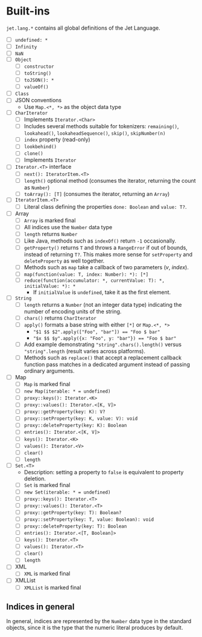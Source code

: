 # Built-ins

`jet.lang.*` contains all global definitions of the Jet Language.

* [ ] `undefined: *`
* [ ] `Infinity`
* [ ] `NaN`
* [ ] `Object`
  * [ ] `constructor`
  * [ ] `toString()`
  * [ ] `toJSON(): *`
  * [ ] `valueOf()`
* [ ] `Class`
* [ ] JSON conventions
  * Use `Map.<*, *>` as the object data type
* [ ] `CharIterator`
  * [ ] Implements `Iterator.<Char>`
  * [ ] Includes several methods suitable for tokenizers: `remaining()`, `lookahead()`, `lookaheadSequence()`, `skip()`, `skipNumber(n)`
  * [ ] `index` property (read-only)
  * [ ] `lookbehind()`
  * [ ] `clone()`
  * [ ] Implements `Iterator`
* [ ] `Iterator.<T>` interface
  * [ ] `next(): IteratorItem.<T>`
  * [ ] `length()` optional method (consumes the iterator, returning the count as `Number`)
  * [ ] `toArray(): [T]` (consumes the iterator, returning an `Array`)
* [ ] `IteratorItem.<T>`
  * [ ] Literal class defining the properties `done: Boolean` and `value: T?`.
* [ ] Array
  * [ ] `Array` is marked final
  * [ ] All indices use the `Number` data type
  * [ ] `length` returns `Number`
  * [ ] Like Java, methods such as `indexOf()` return `-1` occasionally.
  * [ ] `getProperty()` returns `T` and throws a `RangeError` if out of bounds, instead of returning `T?`. This makes more sense for `setProperty` and `deleteProperty` as well together.
  * [ ] Methods such as `map` take a callback of two parameters (*v*, *index*).
  * [ ] `map(function(value: T, index: Number): *): [*]`
  * [ ] `reduce(function(accumulator: *, currentValue: T): *, initialValue: *): *`
    * If `initialValue` is `undefined`, take it as the first element.
* [ ] `String`
  * [ ] `length` returns a `Number` (not an integer data type) indicating the number of encoding units of the string.
  * [ ] `chars()` returns `CharIterator`
  * [ ] `apply()` formats a base string with either `[*]` or `Map.<*, *>`
    * `"$1 $$ $2".apply(["Foo", "bar"]) == "Foo $ bar"`
    * `"$x $$ $y".apply({x: "Foo", y: "bar"}) == "Foo $ bar"`
  * [ ] Add example demonstrating `"string".chars().length()` versus `"string".length` (result varies across platforms).
  * [ ] Methods such as `replace()` that accept a replacement callback function pass matches in a dedicated argument instead of passing ordinary arguments.
* [ ] Map
  * [ ] `Map` is marked final
  * [ ] `new Map(iterable: * = undefined)`
  * [ ] `proxy::keys(): Iterator.<K>`
  * [ ] `proxy::values(): Iterator.<[K, V]>`
  * [ ] `proxy::getProperty(key: K): V?`
  * [ ] `proxy::setProperty(key: K, value: V): void`
  * [ ] `proxy::deleteProperty(key: K): Boolean`
  * [ ] `entries(): Iterator.<[K, V]>`
  * [ ] `keys(): Iterator.<K>`
  * [ ] `values(): Iterator.<V>`
  * [ ] `clear()`
  * [ ] `length`
* [ ] `Set.<T>`
  * Description: setting a property to `false` is equivalent to property deletion.
  * [ ] `Set` is marked final
  * [ ] `new Set(iterable: * = undefined)`
  * [ ] `proxy::keys(): Iterator.<T>`
  * [ ] `proxy::values(): Iterator.<T>`
  * [ ] `proxy::getProperty(key: T): Boolean?`
  * [ ] `proxy::setProperty(key: T, value: Boolean): void`
  * [ ] `proxy::deleteProperty(key: T): Boolean`
  * [ ] `entries(): Iterator.<[T, Boolean]>`
  * [ ] `keys(): Iterator.<T>`
  * [ ] `values(): Iterator.<T>`
  * [ ] `clear()`
  * [ ] `length`
* [ ] XML
  * [ ] `XML` is marked final
* [ ] XMLList
  * [ ] `XMLList` is marked final

## Indices in general

In general, indices are represented by the `Number` data type in the standard objects, since it is the type that the numeric literal produces by default.
